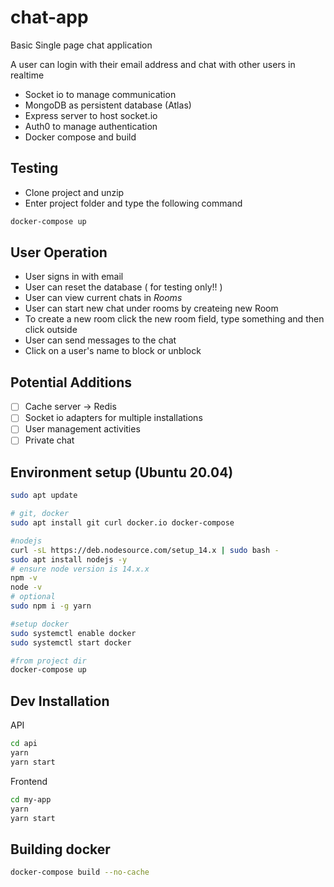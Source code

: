 # chat-app

Basic Single page chat application

A user can login with their email address and chat with other users in realtime

- Socket io to manage communication
- MongoDB as persistent database (Atlas)
- Express server to host socket.io
- Auth0 to manage authentication
- Docker compose and build

## Testing

- Clone project and unzip
- Enter project folder and type the following command

```sh
docker-compose up
```

## User Operation

- User signs in with email
- User can reset the database ( for testing only!! )
- User can view current chats in _Rooms_
- User can start new chat under rooms by createing new Room
- To create a new room click the new room field, type something and then click outside
- User can send messages to the chat
- Click on a user's name to block or unblock

## Potential Additions

- [ ] Cache server -> Redis
- [ ] Socket io adapters for multiple installations
- [ ] User management activities
- [ ] Private chat

## Environment setup (Ubuntu 20.04)

```bash
sudo apt update

# git, docker
sudo apt install git curl docker.io docker-compose

#nodejs
curl -sL https://deb.nodesource.com/setup_14.x | sudo bash -
sudo apt install nodejs -y
# ensure node version is 14.x.x
npm -v
node -v
# optional
sudo npm i -g yarn

#setup docker
sudo systemctl enable docker
sudo systemctl start docker

#from project dir
docker-compose up
```

## Dev Installation

API

```bash
cd api
yarn
yarn start
```

Frontend

```sh
cd my-app
yarn
yarn start

```

## Building docker

```sh
docker-compose build --no-cache
```
